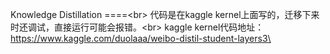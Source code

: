 Knowledge Distillation
====\<br>
代码是在kaggle kernel上面写的，迁移下来时还调试，直接运行可能会报错。\<br>
kaggle kernel代码地址：https://www.kaggle.com/duolaaa/weibo-distil-student-layers3\<br>


